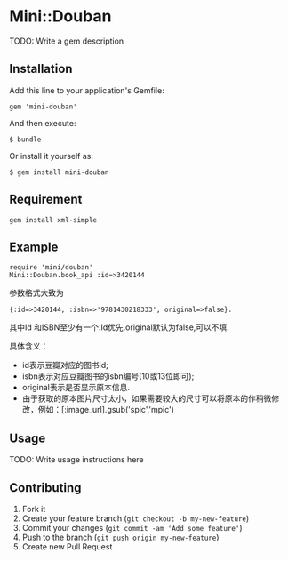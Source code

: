 # Mini::Douban

TODO: Write a gem description

## Installation

Add this line to your application's Gemfile:

    gem 'mini-douban'

And then execute:

    $ bundle

Or install it yourself as:

    $ gem install mini-douban

## Requirement

    gem install xml-simple

## Example

    require 'mini/douban'
    Mini::Douban.book_api :id=>3420144

参数格式大致为

    {:id=>3420144, :isbn=>'9781430218333', original=>false}.
    
其中Id 和ISBN至少有一个.Id优先.original默认为false,可以不填.

具体含义：
* id表示豆瓣对应的图书id;
* isbn表示对应豆瓣图书的isbn编号(10或13位即可);
* original表示是否显示原本信息.
* 由于获取的原本图片尺寸太小，如果需要较大的尺寸可以将原本的作稍微修改，例如：[:image_url].gsub('spic','mpic')



## Usage

TODO: Write usage instructions here

## Contributing

1. Fork it
2. Create your feature branch (`git checkout -b my-new-feature`)
3. Commit your changes (`git commit -am 'Add some feature'`)
4. Push to the branch (`git push origin my-new-feature`)
5. Create new Pull Request
